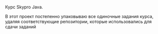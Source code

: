 Курс Skypro Java.

В этот проект постепенно упаковываю все одиночные задания курса, удаляя соответствующие репозитории, которые
использовались для сдачи заданий